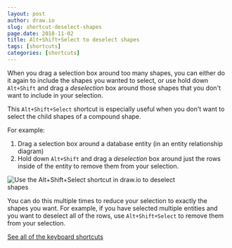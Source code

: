 ```yaml
---
layout: post
author: draw.io
slug: shortcut-deselect-shapes
page.date: 2018-11-02
title: Alt+Shift+Select to deselect shapes
tags: [shortcuts]
categories: [shortcuts]
---
```


When you drag a selection box around too many shapes, you can either do it again to include the shapes you wanted to select, or use hold down ``Alt+Shift`` and drag a _deselection_ box around those shapes that you don't want to include in your selection.

This ``Alt+Shift+Select`` shortcut is especially useful when you don't want to select the child shapes of a compound shape.

For example:

1. Drag a selection box around a database entity (in an entity relationship diagram)
2. Hold down ``Alt+Shift`` and drag a _deselection_ box around just the rows inside of the entity to remove them from your selection.

<img src="/assets/img/blog/shortcut-alt-shift-select.gif" style="width=100%;max-width:400px;height:auto;" alt="Use the Alt+Shift+Select shortcut in draw.io to deselect shapes">

You can do this multiple times to reduce your selection to exactly the shapes you want. For example, if you have selected multiple entities and you want to deselect all of the rows, use ``Alt+Shift+Select`` to remove them from your selection.

[See all of the keyboard shortcuts](https://app.diagrams.net/shortcuts.svg)